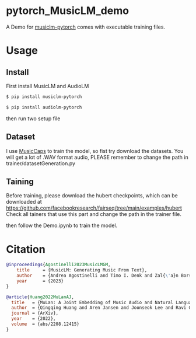 # pytorch_MusicLM_demo

A Demo for [musiclm-pytorch](https://github.com/lucidrains/musiclm-pytorch) comes with executable training files.

# Usage 

## Install
First install MusicLM and AudioLM<br>
```bash
$ pip install musiclm-pytorch
```
```bash
$ pip install audiolm-pytorch
```
then run two setup file

## Dataset
I use [MusicCaps](https://www.kaggle.com/datasets/googleai/musiccaps) to train the model, so fist try download the datasets.
You will get a lot of .WAV format audio, PLEASE remember to change the path in trainer/datasetGeneration.py

## Taining
Before training, please download the hubert checkpoints, which can be downloaded at
<https://github.com/facebookresearch/fairseq/tree/main/examples/hubert>
Check all tainers that use this part and change the path in the trainer file.

then follow the Demo.ipynb to train the model.

# Citation 
```bibtex
@inproceedings{Agostinelli2023MusicLMGM,
    title     = {MusicLM: Generating Music From Text},
    author    = {Andrea Agostinelli and Timo I. Denk and Zal{\'a}n Borsos and Jesse Engel and Mauro Verzetti and Antoine Caillon and Qingqing Huang and Aren Jansen and Adam Roberts and Marco Tagliasacchi and Matthew Sharifi and Neil Zeghidour and C. Frank},
    year      = {2023}
}
```

```bibtex
@article{Huang2022MuLanAJ,
  title   = {MuLan: A Joint Embedding of Music Audio and Natural Language},
  author  = {Qingqing Huang and Aren Jansen and Joonseok Lee and Ravi Ganti and Judith Yue Li and Daniel P. W. Ellis},
  journal = {ArXiv},
  year    = {2022},
  volume  = {abs/2208.12415}
}
```
